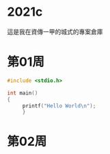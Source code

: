 # 2021c
這是我在資傳一甲的城式的專案倉庫

# 第01周
```c
#include <stdio.h>

int main()
{
     printf("Hello World\n");
     }
```

# 第02周

